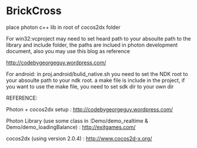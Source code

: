 BrickCross
==========
place photon c++ lib in root of cocos2dx folder

For win32:vcproject may need to set heard path to your absoulte path to the library and include folder, the paths are inclued in photon development document, also you may use this blog as reference

http://codebygeorgeguy.wordpress.com/

For android: in proj.android/bulid_native.sh you need to set the NDK root to your absoulte path to your ndk root. a make file is include in the project, if you want to use the make file, you need to set sdk dir to your own dir



REFERENCE:

Photon + cocos2dx setup : http://codebygeorgeguy.wordpress.com/

Photon Library 
(use some class in :Demo/demo_realtime & Demo/demo_loadingBalance) : http://exitgames.com/

cocos2dx (using version 2.0.4) : http://www.cocos2d-x.org/ 
